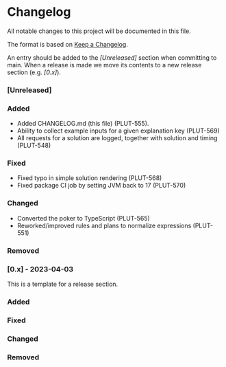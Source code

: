 # Changelog

All notable changes to this project will be documented in this file.

The format is based on [Keep a Changelog](https://keepachangelog.com/en/1.0.0/).

An entry should be added to the _[Unreleased]_ section when committing to main. When a release is made we move its
contents to a new release section (e.g. _[0.x]_).

### [Unreleased]

### Added

- Added CHANGELOG.md (this file) (PLUT-555).
- Ability to collect example inputs for a given explanation key (PLUT-569)
- All requests for a solution are logged, together with solution and timing (PLUT-548)

### Fixed

- Fixed typo in simple solution rendering (PLUT-568)
- Fixed package CI job by setting JVM back to 17 (PLUT-570)

### Changed

- Converted the poker to TypeScript (PLUT-565)
- Reworked/improved rules and plans to normalize expressions (PLUT-551)

### Removed

### [0.x] - 2023-04-03

This is a template for a release section.

### Added

### Fixed

### Changed

### Removed
